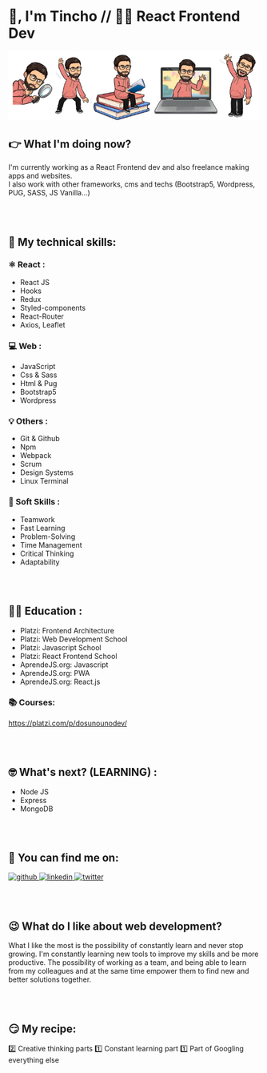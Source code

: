# 👋, I'm Tincho // 👨‍💻 React Frontend Dev
![Header](/githubheader.png)
## 👉 What I'm doing now?
I'm currently working as a React Frontend dev and also freelance making apps and websites. <br/>I also work with other frameworks, cms and techs (Bootstrap5, Wordpress, PUG, SASS, JS Vanilla...)

<br></br>
## 🤖 My technical skills:
### ⚛️ React :
- React JS 
- Hooks
- Redux
- Styled-components
- React-Router
- Axios, Leaflet
### 💻 Web : 
- JavaScript
- Css & Sass
- Html & Pug
- Bootstrap5
- Wordpress
### 💡 Others :
- Git & Github
- Npm
- Webpack
- Scrum
- Design Systems
- Linux Terminal
### 🕺 Soft Skills :
- Teamwork
- Fast Learning
- Problem-Solving
- Time Management
- Critical Thinking
- Adaptability

<br></br>
## 👨‍🏫 Education :
- Platzi: Frontend Architecture
- Platzi: Web Development School
- Platzi: Javascript School
- Platzi: React Frontend School
- AprendeJS.org: Javascript
- AprendeJS.org: PWA
- AprendeJS.org: React.js
### 📚 Courses: 
https://platzi.com/p/dosunounodev/

<br></br>
## 🤓 What's next? (LEARNING) :
- Node JS
- Express
- MongoDB

<br></br>
## 🤟 You can find me on:
  <a href="https://github.com/dosunounodev" target="blank">
    <img src='https://cdn.jsdelivr.net/npm/simple-icons@3.0.1/icons/github.svg' alt='github' height='32'/> 
  </a>
  
  <a href="https://www.linkedin.com/in/dosunounodev" target="blank">
    <img src='https://cdn.jsdelivr.net/npm/simple-icons@3.0.1/icons/linkedin.svg' alt='linkedin' height='32'> 
  </a>
  
  <a href="https://twitter.com/dosunounodev" target="blank">
    <img src='https://cdn.jsdelivr.net/npm/simple-icons@3.0.1/icons/twitter.svg' alt='twitter' alt='twitter' height='32'> 
  </a>
</p>

<br></br>
## 😉 What do I like about web development?
What I like the most is the possibility of constantly learn and never stop growing.
I'm constantly learning new tools to improve my skills and be more productive.
The possibility of working as a team, and being able to learn from my colleagues and at the same time empower them to find new and better solutions together.

<br></br>
## 😏 My recipe:
2️⃣ Creative thinking parts
1️⃣ Constant learning part
1️⃣ Part of Googling everything else 
